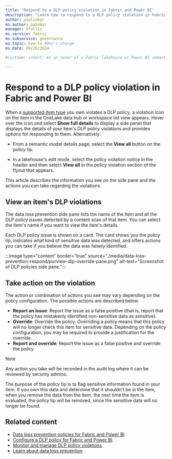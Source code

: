 ```yaml
---
title: "Respond to a DLP policy violation in Fabric and Power BI"
description: "Learn how to respond to a DLP policy violation in Fabric and Power BI."
author: paulinbar
ms.author: painbar
manager: kfollis
ms.service: fabric
ms.subservice: governance
ms.topic: how-to #Don't change
ms.date: 09/26/2024

#customer intent: As an owner of a Fabric lakehouse or Power BI semantic model, I want to understand how to deal with DLP policy violations on those items.

---
```


# Respond to a DLP policy violation in Fabric and Power BI

When a [supported item type](./data-loss-prevention-overview.md#supported-item-types) you own violates a DLP policy, a violation icon on the item in the OneLake data hub or workspace list view appears. Hover over the icon and select **Show full details** to display a side panel that displays the details of your item's DLP policy violations and provides options for responding to them. Alternatively:

* From a semantic model details page, select the **View all** button on the policy tip.

* In a lakehouse's edit mode, select the policy violation notice in the header and then select **View all** in the policy violation section of the flyout that appears.

This article describes the information you see on the side pane and the actions you can take regarding the violations.

## View an item's DLP violations

The data loss prevention side pane lists the name of the item and all the DLP policy issues detected by a content scan of that item. You can select the item's name if you want to view the item's details.

Each DLP policy issue is shown on a card. The card shows you the policy tip, indicates what kind of sensitive data was detected, and offers actions you can take if you believe the data was falsely identified.

:::image type="content" border="true" source="./media/data-loss-prevention-respond/purview-dlp-override-pane.png" alt-text="Screenshot of DLP policies side pane.":::

## Take action on the violation

The action or combination of actions you see may vary depending on the policy configuration. The possible actions are described below.

* **Report an issue**: Report the issue as a false positive (that is, report that the policy has mistakenly identified non-sensitive data as sensitive).
* **Override**: Override the policy. Overriding a policy means that this policy will no longer check this item for sensitive data. Depending on the policy configuration, you may be required to provide a justification for the override.
* **Report and override**: Report the issue as a false positive and override the policy.

>[!NOTE]
> Any action you take will be recorded in the audit log where it can be reviewed by security admins.
>
> The purpose of the policy tip is to flag sensitive information found in your item. If you own this data and determine that it shouldn't be in the item, when you remove the data from the item, the next time the item is evaluated, the policy tip will be removed, since the sensitive data will no longer be found.

## Related content

* [Data loss prevention policies for Fabric and Power BI](./data-loss-prevention-overview.md).
* [Configure a DLP policy for Fabric and Power BI](./data-loss-prevention-configure.md).
* [Monitor and manage DLP policy violations](./data-loss-prevention-monitor.md)
* [Learn about data loss prevention](/microsoft-365/compliance/dlp-learn-about-dlp)